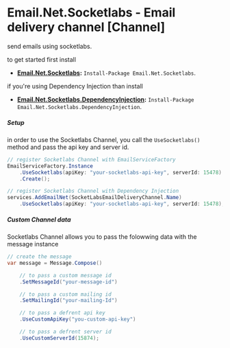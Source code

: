# Email.Net.Socketlabs - Email delivery channel [Channel]

send emails using socketlabs.

to get started first install

- **[Email.Net.Socketlabs](https://www.nuget.org/packages/Email.Net.Socketlabs/):** `Install-Package Email.Net.Socketlabs`.

if you're using Dependency Injection than install

- **[Email.Net.Socketlabs.DependencyInjection](https://www.nuget.org/packages/Email.Net.Socketlabs.DependencyInjection/):** `Install-Package Email.Net.Socketlabs.DependencyInjection`.

##### Setup

in order to use the Socketlabs Channel, you call the `UseSocketlabs()` method and pass the api key and server id.

```csharp
// register Socketlabs Channel with EmailServiceFactory
EmailServiceFactory.Instance
    .UseSocketlabs(apiKey: "your-socketlabs-api-key", serverId: 15478)
    .Create();

// register Socketlabs Channel with Dependency Injection
services.AddEmailNet(SocketLabsEmailDeliveryChannel.Name)
    .UseSocketlabs(apiKey: "your-socketlabs-api-key", serverId: 15478);
```

##### Custom Channel data

Socketlabs Channel allows you to pass the folowwing data with the message instance

```csharp
// create the message
var message = Message.Compose()

    // to pass a custom message id
    .SetMessageId("your-message-id")

    // to pass a custom mailing id
    .SetMailingId("your-mailing-Id")

    // to pass a defrent api key
    .UseCustomApiKey("you-custom-api-key")

    // to pass a defrent server id
    .UseCustomServerId(15874);
```
